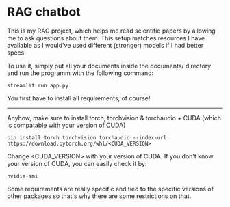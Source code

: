 # RAG chatbot

This is my RAG project, which helps me read scientific papers by allowing me to ask questions about them. This setup matches resources I have available as I would've used different (stronger) models if I had better specs. 

To use it, simply put all your documents inside the documents/ directory and run the programm with the following command:

```console
streamlit run app.py
```
You first have to install all requirements, of course!

----

Anyhow, make sure to install torch, torchvision & torchaudio + CUDA (which is compatable with your version of CUDA)

```console
pip install torch torchvision torchaudio --index-url https://download.pytorch.org/whl/<CUDA_VERSION>
```

Change <CUDA_VERSION> with your version of CUDA. If you don't know your version of CUDA, you can easily check it by:

```console
nvidia-smi
```

Some requirements are really specific and tied to the specific versions of other packages so that's why there are some restrictions on that.